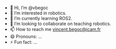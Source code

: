 - 👋 Hi, I’m @vbegoc
- 👀 I’m interested in robotics.
- 🌱 I’m currently learning ROS2.
- 💞️ I’m looking to collaborate on teaching robotics.
- 📫 How to reach me vincent.begoc@icam.fr  
- 😄 Pronouns: ...
- ⚡ Fun fact: ...

<!---
vbegoc/vbegoc is a ✨ special ✨ repository because its `README.md` (this file) appears on your GitHub profile.
You can click the Preview link to take a look at your changes.
--->
